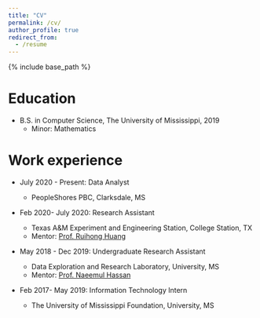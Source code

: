 ```yaml
---
title: "CV"
permalink: /cv/
author_profile: true
redirect_from:
  - /resume
---
```


{% include base_path %}

Education
======
* B.S. in Computer Science, The University of Mississippi, 2019
    * Minor: Mathematics

Work experience
======
* July 2020 - Present: Data Analyst
  * PeopleShores PBC, Clarksdale, MS 

* Feb 2020- July 2020: Research Assistant
  * Texas A&M Experiment and Engineering Station, College Station, TX
  * Mentor: <a href= "https://people.engr.tamu.edu/huangrh/index.html">Prof. Ruihong Huang</a>

* May 2018 - Dec 2019: Undergraduate Research Assistant
  * Data Exploration and Research Laboratory, University, MS 
  * Mentor: <a href= "https://ischool.umd.edu/about/directory/naeemul-hassan">Prof. Naeemul Hassan</a>

* Feb 2017- May 2019: Information Technology Intern
  * The University of Mississippi Foundation, University, MS
  
